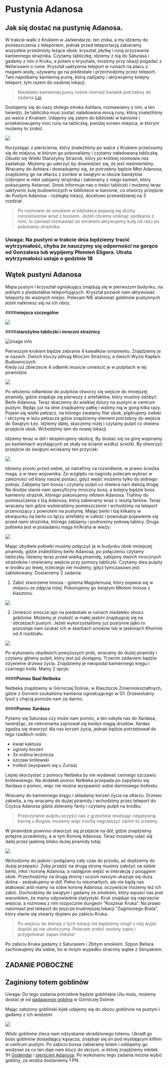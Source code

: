 # Pustynia Adanosa

## Jak się dostać na pustynię Adanosa.

W trakcie walki z Krukiem w Jarkendarze, ten znika, a my idziemy do pomieszczenia z teleportem, jednak przed teleportacją zabieramy wszystkie przedmioty leżące obok: kryształ, płytkę i runę przyzwania kamiennego strażnika. Czytamy tabliczkę, idziemy z nią do Saturasa i gadamy z nim o Kruku, a potem o krysztale, możemy przy okazji pogadać z Nefariusem o runie. Kryształ uaktywnia teleport w ruinach na placu z magami wody, używamy go na piedestale i przechodzimy przez teleport. Tam napotkamy kamienną pumę, którą zabijamy i aktywujemy kolejny teleport, tym razem do osobnej lokacji.
> Niedaleko kamiennej pumy rośnie również kwiatek potrzebny do zadania [Loi](sekcje/zadania/rozdzial_i?id=nieziemskie-sny).

Dostajemy się do oazy złotego smoka Ashtara, rozmawiamy z nim, a ten twierdzi, że tabliczka musi zostać naładowana mocą runy, którą znaleźliśmy po walce z Krukiem. Udajemy się zatem do biblioteki w kanionie i przekierowujemy moc runy na tabliczkę, poniżej screen miejsca, w którym możemy to zrobić.

[![](https://steamuserimages-a.akamaihd.net/ugc/969852954270888650/F5C5876E037FB335528C9AE4A801F04186252A41/)](https://steamuserimages-a.akamaihd.net/ugc/969852954270888650/F5C5876E037FB335528C9AE4A801F04186252A41/)  

Korzystając z pierścienia, który znaleźliśmy po walce z Krukiem przenosimy się do miejsca, w którym go pokonaliśmy i czytamy naładowaną tabliczkę. Obudzi się Wielki Starożytny Strażnik, który po krótkiej rozmowie nas zaatakuje. Możemy go uderzyć by dowiedzieć się, że jest nieśmiertelny. Wracamy do Ashtara i dowiadujemy się, że potrzebny będzie Młot Adanosa, znajdziemy go na ołtarzu z zombie w świątyni w obozie bandytów. Uzbrojeni w młot zabijamy strażnika i zabieramy z niego kamień, który pokazujemy Astarowi. Smok informuje nas o treści tabliczki i możemy teraz uaktywnić kulę budowniczych w bibliotece w kanionie, co otworzy przejście do Pustyni Adanosa - rozległej lokacji, docelowo przewidzianej na 3 rozdział.
> Po rozmowie ze smokiem w bibliotece pojawią się duchy ceniostwórów wraz z bossem. Jeżeli chcemy uniknąć spotkania z nimi, to zamiast rozmawiać ze smokiem aktywujemy kulę od razu po pokonaniu strażnika. 

### Uwaga: Na pustyni w trakcie dnia będziemy tracić wytrzymałość, chyba że nauczymy się odporności na gorąco od Gonzalesa lub wypijemy Płomień Eligora. Utrata wytrzymałości ustaje o godzinie 18

## Wątek pustyni Adanosa

Mapa pustyni i krzyształ ogniskujący znajdują się w pierwszym budynku, na jednym z piedestałów teleportujących. Kryształ pozwoli nam aktywować teleporty do ważnych miejsc. Polecam NIE atakować goblinów pustynnych jeżeli natkniesz się na ich obóz.

<!-- tabs:start -->

####__miejsca szczególne__

[![](https://steamuserimages-a.akamaihd.net/ugc/1824514739931038201/618699BC69992A839CC0FDC1BBD81224B0CD33DF/)](https://steamuserimages-a.akamaihd.net/ugc/1824514739931038201/618699BC69992A839CC0FDC1BBD81224B0CD33DF/)  

####__starożytne tabliczki i mroczni strażnicy__

![image info](https://imgur.com/L58vtNS.png)

<!-- tabs:end -->

Pierwszym krokiem będzie zebranie 4 kawałków ornamentu. Znajdziemy je w oazach. Dwóch kluczy pilnują Mroczni Strażnicy, a dwóch Wyżsi Kapłani Budowniczych.  
Kiedy już zbierzecie 4 odłamki musicie umieścić je w pulpitach w tej piramidzie

[![](https://steamuserimages-a.akamaihd.net/ugc/969852954269962988/FBBD6E4057E5D63400F4B88D39F0945FFAE6C07E/)](https://steamuserimages-a.akamaihd.net/ugc/969852954269962988/FBBD6E4057E5D63400F4B88D39F0945FFAE6C07E/) 

Po włożeniu odłamków do pulpitów otworzy się wejście do mniejszej piramidy, gdzie znajduje się pierwszy z artefaktów, który musimy zdobyć: Berło Adanosa. Teraz skaczemy do wielkiej dziury na pustyni w centrum pustyni. Będąc już na dnie znajdujemy pałkę i walimy nią w gong kilka razy. Pojawi się wielki pełzacz, na którego zwalamy filar obok, plądrujemy zwłoki i skrzynię w leżu pełzacza gdzie znajdziemy element potrzebny do wejścia do Świątyni Łez. Idziemy dalej, skaczemy niżej i czytamy pulpit co otwiera przejście obok. Wchodzimy tam do nowej lokacji.

Idziemy teraz w dół i eksplorujemy okolicę. By dostać się na górę wspinamy po kamieniach wystających ze skały na ścianie wzdłuż ścieżki. By otworzyć przejście do świątyni wciskamy ten przycisk:

[![](https://steamuserimages-a.akamaihd.net/ugc/969852954270081211/EE169733492EA5F990F043B98B559E9F644292F9/)](https://steamuserimages-a.akamaihd.net/ugc/969852954270081211/EE169733492EA5F990F043B98B559E9F644292F9/)

Idziemy prosto przed siebie, aż natrafimy na rozwidlenie, w prawo ścieżka maga, a w lewo wojownika. Ze względu na nagrody polecam wybrać w zależności od klasy naszej postaci, gdyż wejść możemy tylko do jednego pokoju. Zabijamy tam bossa i czytamy pulpit co otwiera nam dalszą drogę. Na drodze stanie nam specyficzny mroczny boss, a kolejny będzie boss kamienny strażnik, którego pokonujemy młotem Adanosa. Trafimy do pomieszczenia z łzą Adanosa, którą zabieramy wraz z resztą fantów. Teraz wracamy tam gdzie wybieraliśmy pomieszczenie i wchodzimy na teleport przenoszący z powrotem na pustynię. Mając berło i łzę klikamy w ekwipunku na berło co łączy artefakty w całość i powoduje pojawienie się przed nami strażnika, którego zabijamy i podnosimy połowę tablicy. Druga połówka jest w posiadaniu maga Im’Araha w wieży:

[![](https://steamuserimages-a.akamaihd.net/ugc/969852954270905887/6B42FF559B6B8A90AF1A65DD9DFCE41052EFB253/)](https://steamuserimages-a.akamaihd.net/ugc/969852954270905887/6B42FF559B6B8A90AF1A65DD9DFCE41052EFB253/)  

Mając obydwie połówki musimy połączyć je w budynku obok mniejszej piramidy, gdzie znaleźliśmy berło Adanosa, po połączeniu czytamy tabliczkę. Idziemy teraz przed wielką piramidę, zabijamy dwóch mrocznych strażników i otwieramy wejście przy pomocy tabliczki. Czytamy dwa pulpity w środku po lewej, trzeciego nie możemy, gdyż tymczasowo jest zablokowany. Dostaniemy 2 zadania:

1. Zabić stworzenie Innosa - golema Magolemusa, który pojawia się w miejscu ze zdjęcia niżej. Pokonujemy go świętym Młotem Innosa z klasztoru.

[![](https://steamuserimages-a.akamaihd.net/ugc/969852954270940452/BEEE34AE829A6DF810878C57795999FF00B3DA1E/)](https://steamuserimages-a.akamaihd.net/ugc/969852954270940452/BEEE34AE829A6DF810878C57795999FF00B3DA1E/)  

2. Umieścić smocze jajo na piedestale w ruinach niedaleko obozu goblinów. Możemy je znaleźć w małej jaskini znajdującej się na obrzeżach pustyni. Jeżeli wykorzystaliśmy już pustynne jajko to pozostaje nam szukać ich w skarbach smoków lub w jaskiniach Khorinis od 4 rozdziału.

[![](https://steamuserimages-a.akamaihd.net/ugc/969852954270267470/0820A651A4676C33FD6117CAA9B3B7D118CE3637/)](https://steamuserimages-a.akamaihd.net/ugc/969852954270267470/0820A651A4676C33FD6117CAA9B3B7D118CE3637/)  

Po wykonaniu obydwóch powyższych prób, wracamy do dużej piramidy i czytamy główny pulpit, który jest już dostępny. Trzecim zadaniem będzie ożywienie drzewa życia. Znajdziemy je nieopodal kamiennego kręgu i czarnego trolla.
Mamy 2 opcje:

<!-- tabs:start -->

####__Pomoc Baal Netbeka__

Netbeka znajdziemy w Górniczej Dolinie, w Klasztorze Zmiennokształtnych, gdzie z Gornem szukaliśmy kamienia ogniskującego w G1. Drzewolubny łysol z chęcią pomoże nam za darmo.

####__Pomoc Xardasa__

Pytamy się Saturasa czy może nam pomóc, a ten odsyła nas do Xardasa, twierdząc, że nekromanta zajmował się kiedyś magią druidów. Xardas zgadza się stworzyć dla nas korzeń życia, jednak będzie potrzebował do tego rzadkich roślin:
- kwiat kaktusa
- ognisty korzeń
- 3x roślina lecznicza
- szczaw królewski
- trollest (wyspawni się u Zurisa)

Lepiej skorzystać z pomocy Netbeka by nie wydawać cennego szczawiu królewskiego. Na dodatek pomoc Netbeka przepada po zapytaniu się Xardasa o pomoc, więc nie można wyspawnić sobie darmowego trollestu.

<!-- tabs:end -->

Wracamy do kamiennego kręgu i składamy korzeń życia na ołtarzu. Drzewo zakwita, a my wracamy do dużej piramidy i wchodzimy przez teleport do Czyśca Adanosa gdzie zbieramy fanty i czytamy pulpit na środku.
> Przeczytanie pulpitu oczyści nas z grzechów resetując negatywną karmę u Bogów, możemy więc trochę nagrzeszyć zanim to zrobimy.

W piramidzie powinno otworzyć się przejście na dół, gdzie znajdziemy potężne przedmioty, a w tym Koronę Adanosa. Teraz możemy udać się dalej przez jaskinię blisko dużej piramidy tutaj:

[![](https://steamuserimages-a.akamaihd.net/ugc/969852954271105486/0FDE347A3B53E94CE18A5AECC696C11C86E18F10/)](https://steamuserimages-a.akamaihd.net/ugc/969852954271105486/0FDE347A3B53E94CE18A5AECC696C11C86E18F10/)

Wchodzimy do jaskini i podążamy cały czas do przodu, aż dojdziemy do dużej przepaści. Żeby przejść na drugą stronę musimy założyć na siebie berło, młot i koronę Adanosa, a następnie wejść w interakcję z posągiem obok. Przechodzimy na drugą stronę i oczom naszym ukazuje się duża dolina - zeskakujemy w dół. Pełno tu nieumarłych, ale nie będą nas atakować jeśli mamy na sobie koronę Adanosa, oczywiście możemy też ich zabić. Dochodzimy do świątyni i gadamy ze smokiem, który wpuści nas pod warunkiem, że mamy odpowiednie statystyki. Kruk znajduje się naprzeciw wejścia, a rozmowa z nim rozpocznie dungeon “Koszmar Kruka”. Na prawo natomiast jest teleport do jeszcze trudniejszej lokacji “Zaginionego Brata”, który stanie się otwarty dopiero po zabiciu Kruka. 
> Po wejściu do którejś z tych lokacji nie będziemy mogli z niej wyjść dopóki jej nie ukończymy. Polecam zrobić osobny zapis i przygotować zapas mikstur

Po zabiciu Kruka gadamy z Saturasem i Złotym smokiem. Szpon Beliara zachowujemy dla siebie, bo w innym wypadku stracimy wątek z Senyakiem.

## ZADANIE POBOCZNE

## Zaginiony totem goblinów

Uwaga: Do tego zadania potrzebne będzie goblińskie Ulu-mulu, możemy dostać je od [gadającego goblina](sekcje/zadania/rozdzial_ii?id=dziwne-stworzenie) w Górniczej Dolinie.

Mając założony gobliński kijek udajemy się do obozu goblinów na pustyni i gadamy z ich wodzem:

[![](https://steamuserimages-a.akamaihd.net/ugc/969852954274103078/DAA43423153BD5242F1219AFD28DEE5613CB8053/)](https://steamuserimages-a.akamaihd.net/ugc/969852954274103078/DAA43423153BD5242F1219AFD28DEE5613CB8053/)  

Wódz goblinów zleca nam odzyskanie skradzionego totemu. Ukradł go boss goblinów dosiadający kąsacza, znajduje się on pod wystającym klifem w centrum pustyni. Po zabiciu bossa zabieramy totem i oddajemy go wodzowi za co ten daje nam klucz do skrzyni, w której znajdziemy młotek 1H [Godendar](https://docs.google.com/spreadsheets/d/16CPrngIhKSiwGtmHGXCJE5o_w-4k_s_nNq7H7wzVwos/edit?gid=1118678332#gid=1118678332&range=A71:P71) i [pierścień Adanosa](https://docs.google.com/spreadsheets/d/16CPrngIhKSiwGtmHGXCJE5o_w-4k_s_nNq7H7wzVwos/edit?gid=516905758#gid=516905758&range=G119:I125). Po wykonaniu tego zadania można wybić gobliny, za wodza dostaniemy 1 PN.
